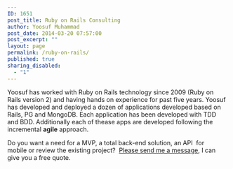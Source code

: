 ```yaml
---
ID: 1651
post_title: Ruby on Rails Consulting
author: Yoosuf Muhammad
post_date: 2014-03-20 07:57:00
post_excerpt: ""
layout: page
permalink: /ruby-on-rails/
published: true
sharing_disabled:
  - "1"
---
```

Yoosuf has worked with Ruby on Rails technology since 2009 (Ruby on Rails version 2) and having hands on experience for past five years. Yoosuf has developed and deployed a dozen of applications developed based on Rails, PG and MongoDB. Each application has been developed with TDD and BDD. Additionally each of thease apps are developed following the incremental <b>agile</b> approach.

Do you want a need for a MVP, a total back-end solution, an API  for mobile or review the existing project?  <a href="http://yoosuf.me/contact/?utm_source=yoosuf.me&amp;utm_medium=ror&amp;utm_campaign=consultancy">Please send me a message</a>, I can give you a free quote.